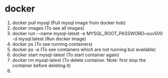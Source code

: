 # docker

1. docker pull mysql (Pull mysql image from docker hub)
2. docker images (To see all images)
3. docker run --name mysql-latest -e MYSQL_ROOT_PASSWORD=xuv500 -d mysql:latest  (Run docker image)
4. docker ps (To see running containers)
5. docker ps -a (To see containers which are not running but available)
6. docker start mysql-latest (To start container again)
7. docker rm mysql-latest (To delete container. Note: first stop the container before deleting it)
8. 

